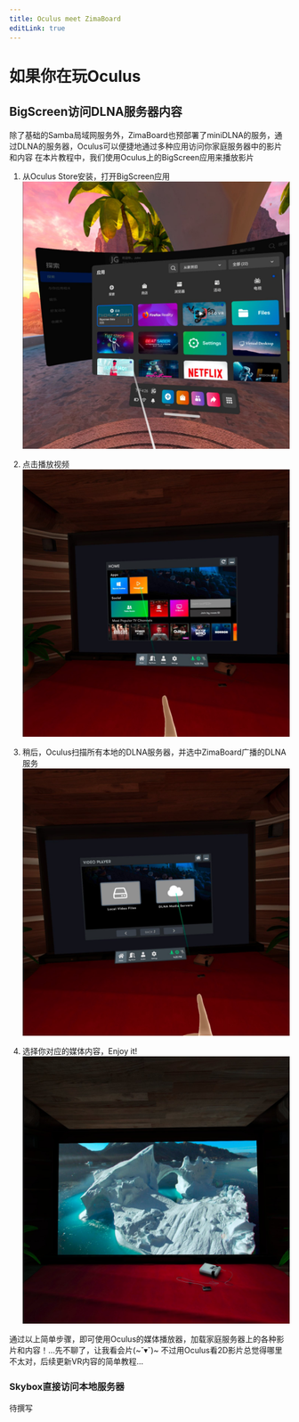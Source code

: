 ```yaml
---
title: Oculus meet ZimaBoard
editLink: true
---
```


# 如果你在玩Oculus

## BigScreen访问DLNA服务器内容

除了基础的Samba局域网服务外，ZimaBoard也预部署了miniDLNA的服务，通过DLNA的服务器，Oculus可以便捷地通过多种应用访问你家庭服务器中的影片和内容
在本片教程中，我们使用Oculus上的BigScreen应用来播放影片

1. 从Oculus Store安装，打开BigScreen应用
![打开BigScreen](./images/open-bigscreen-cn.jpeg)

2. 点击播放视频
![Play Video](./images/open-local-video-cn.jpeg)

3. 稍后，Oculus扫描所有本地的DLNA服务器，并选中ZimaBoard广播的DLNA服务
![Find DLNA Server](./images/search-dlna-server-cn.jpeg)

4. 选择你对应的媒体内容，Enjoy it! 
![Play Movie with BigScreen](./images/enjoy-bigscreen-with-oculus-cn.jpeg)

通过以上简单步骤，即可使用Oculus的媒体播放器，加载家庭服务器上的各种影片和内容！...先不聊了，让我看会片(~˘▾˘)~
不过用Oculus看2D影片总觉得哪里不太对，后续更新VR内容的简单教程...

### Skybox直接访问本地服务器
待撰写